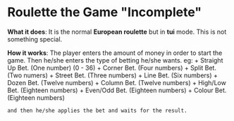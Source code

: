 # Roulette the Game "Incomplete"

**What it does**: It is the normal **European roulette** but in **tui** mode. This is not something special.

**How it works**:
	The player enters the amount of money in order to start the game. Then he/she enters the type of betting he/she wants. 
	eg: 
	       + Straight Up Bet. (One number) (0 - 36)
	       + Corner Bet. (Four numbers)
	       + Split Bet. (Two numers)
	       + Street Bet. (Three numbers)
	       + Line Bet. (Six numbers)
	       + Dozen Bet. (Twelve numbers)
	       + Column Bet. (Twelve numbers)
	       + High/Low Bet. (Eighteen numbers)
	       + Even/Odd Bet. (Eighteen numbers)
	       + Colour Bet. (Eighteen numbers)

	and then he/she applies the bet and waits for the result.
